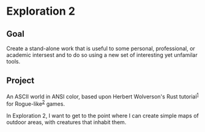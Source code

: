 # Exploration 2

## Goal

Create a stand-alone work that is useful to some personal, professional, or
academic intersest and to do so using a new set of interesting yet unfamilar
tools.

## Project

An ASCII world in ANSI color, based upon Herbert Wolverson's
Rust tutorial<sup>[1][1]</sup> for Rogue-like<sup>[2][2]</sup> games.

In Exploration 2, I want to get to the point where I can create simple maps of
outdoor areas, with creatures that inhabit them.

<!-- Named page links below: /-->

[1]: http://bfnightly.bracketproductions.com/rustbook/chapter_0.html
[2]: https://en.wikipedia.org/wiki/Roguelike
